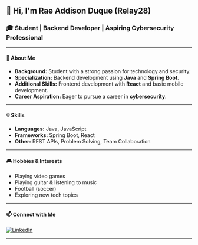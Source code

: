## 👋 Hi, I'm Rae Addison Duque (Relay28)

### 🎓 Student | Backend Developer | Aspiring Cybersecurity Professional

---

#### 🌟 About Me

- **Background:** Student with a strong passion for technology and security.
- **Specialization:** Backend development using **Java** and **Spring Boot**.
- **Additional Skills:** Frontend development with **React** and basic mobile development.
- **Career Aspiration:** Eager to pursue a career in **cybersecurity**.

---

#### 💡 Skills

- **Languages:** Java, JavaScript
- **Frameworks:** Spring Boot, React
- **Other:** REST APIs, Problem Solving, Team Collaboration

---

#### 🎮 Hobbies & Interests

- Playing video games
- Playing guitar & listening to music
- Football (soccer)
- Exploring new tech topics

---

#### 📫 Connect with Me

[![LinkedIn]([https://img.shields.io/badge/LinkedIn-blue?logo=linkedin&logoColor=white)](https://www.linkedin.com/in/rae-duque-46473b212](https://www.youtube.com/watch?v=dQw4w9WgXcQ)/)

---

<!--
**Relay28/Relay28** is a ✨ special ✨ repository because its `README.md` (this file) appears on your GitHub profile.
-->
